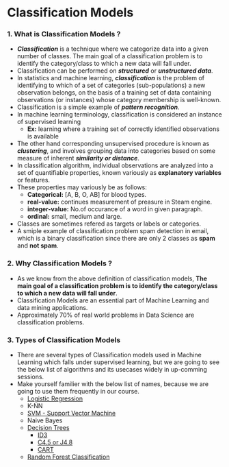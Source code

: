 # Classification Models

### 1. What is Classification Models ?
- ***Classification*** is a technique where we categorize data into a given number of classes. The main goal of a classification problem is to identify the category/class to which a new data will fall under.
- Classification can be performed on ***structured*** or ***unstructured data***. 
- In statistics and machine learning, ***classification*** is the problem of identifying to which of a set of categories (sub-populations) a new observation belongs, on the basis of a training set of data containing observations (or instances) whose category membership is well-known.
- Classification is a simple example of ***pattern recognition***.
- In machine learning terminology, classification is considered an instance of supervised learning
  - **Ex:** learning where a training set of correctly identified observations is available
- The other hand corresponding unsupervised procedure is known as ***clustering***, and involves grouping data into categories based on some measure of inherent ***similarity or distance***.
- In classification algorithm, individual observations are analyzed into a set of quantifiable properties, known variously as **explanatory variables** or features.
- These properties may variously be as follows:
  - **Categorical:** [A, B, O, AB] for blood types. 
  - **real-value:** continues measurement of preasure in Steam engine. 
  - **integer-value:** No.of occurance of a word in given paragraph. 
  - **ordinal:** small, medium and large. 
- Classes are sometimes refered as targets or labels or categories.
- A smiple example of classification problem spam detection in email, which is a binary classification since there are only 2 classes as **spam** and **not spam**.

### 2. Why Classification Models ?
- As we know from the above definition of classification models, **The main goal of a classification problem is to identify the category/class to which a new data will fall under**.
- Classification Models are an essential part of Machine Learning and data mining applications. 
- Approximately 70% of real world problems in Data Science are classification problems.

### 3. Types of Classification Models
- There are several types of Classification models used in Machine Learning which falls under supervised learning, but we are going to see the below list of algorithms and its usecases widely in up-comming sessions. 
- Make yourself familier with the below list of names, because we are going to use them frequently in our course.
  - [Logistic Regression](4-Classification%20Models/Logistic%20Regression/ReadMe.md#logistic-regression)
  - K-NN
  - [SVM - Support Vector Machine](4-Classification%20Models/SVM#support-vector-machine)
  - Naive Bayes
  - [Decision Trees](4-Classification%20Models/Decision%20Trees#decision-tree-classification)
    - [ID3](4-Classification%20Models/Decision%20Trees/ReadMe-ID3.md#id3---iterative-dichotomizer-3)
    - [C4.5 or J4.8](4-Classification%20Models/Decision%20Trees/ReadMe-C45.md#c-45-improved-version-of-id3)
    - [CART](4-Classification%20Models/Decision%20Trees/ReadMe-CART.md#cart---classification-and-regression-tree)
  - [Random Forest Classification](4-Classification%20Models/Random%20Forest#random-forest-classification)
